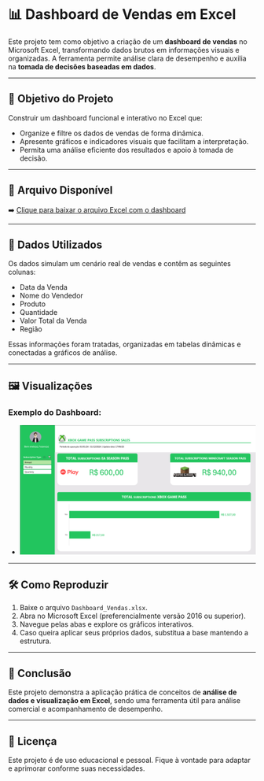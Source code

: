 # 📊 Dashboard de Vendas em Excel

Este projeto tem como objetivo a criação de um **dashboard de vendas** no Microsoft Excel, transformando dados brutos em informações visuais e organizadas. A ferramenta permite análise clara de desempenho e auxilia na **tomada de decisões baseadas em dados**.

---

## 🎯 Objetivo do Projeto

Construir um dashboard funcional e interativo no Excel que:

- Organize e filtre os dados de vendas de forma dinâmica.
- Apresente gráficos e indicadores visuais que facilitam a interpretação.
- Permita uma análise eficiente dos resultados e apoio à tomada de decisão.

---

## 📁 Arquivo Disponível

➡️ [Clique para baixar o arquivo Excel com o dashboard](./Dashboard_Vendas.xlsx)

---

## 🧪 Dados Utilizados

Os dados simulam um cenário real de vendas e contêm as seguintes colunas:

- Data da Venda  
- Nome do Vendedor  
- Produto  
- Quantidade  
- Valor Total da Venda  
- Região  

Essas informações foram tratadas, organizadas em tabelas dinâmicas e conectadas a gráficos de análise.

---

## 🖼️ Visualizações

### Exemplo do Dashboard:

- ![Dashboard](images/dashboard-exemplo.png)

---

## 🛠️ Como Reproduzir

1. Baixe o arquivo `Dashboard_Vendas.xlsx`.
2. Abra no Microsoft Excel (preferencialmente versão 2016 ou superior).
3. Navegue pelas abas e explore os gráficos interativos.
4. Caso queira aplicar seus próprios dados, substitua a base mantendo a estrutura.

---

## 📌 Conclusão

Este projeto demonstra a aplicação prática de conceitos de **análise de dados e visualização em Excel**, sendo uma ferramenta útil para análise comercial e acompanhamento de desempenho.

---

## 📜 Licença

Este projeto é de uso educacional e pessoal. Fique à vontade para adaptar e aprimorar conforme suas necessidades.
